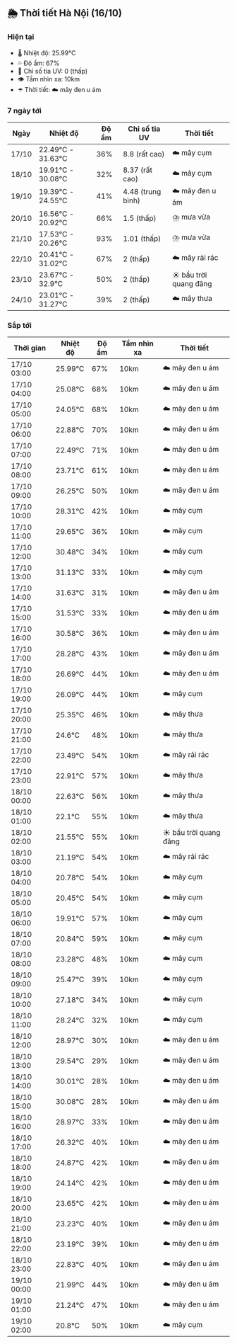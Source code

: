 ## 🌦️ Thời tiết Hà Nội (16/10)

### Hiện tại

- 🌡️ Nhiệt độ: 25.99℃
- 💦 Độ ẩm: 67%
- 🌟 Chỉ số tia UV: 0 (thấp)
- 👁️ Tầm nhìn xa: 10km
- ☂️ Thời tiết: ☁️ mây đen u ám

### 7 ngày tới

| Ngày | Nhiệt độ | Độ ẩm | Chỉ số tia UV | Thời tiết |
| --- | --- | --- | --- | --- |
| 17/10 | 22.49℃ - 31.63℃ | 36% | 8.8 (rất cao) | ☁️ mây cụm |
| 18/10 | 19.91℃ - 30.08℃ | 32% | 8.37 (rất cao) | ☁️ mây cụm |
| 19/10 | 19.39℃ - 24.55℃ | 41% | 4.48 (trung bình) | ☁️ mây đen u ám |
| 20/10 | 16.56℃ - 20.92℃ | 66% | 1.5 (thấp) | ⛈️ mưa vừa |
| 21/10 | 17.53℃ - 20.26℃ | 93% | 1.01 (thấp) | ⛈️ mưa vừa |
| 22/10 | 20.41℃ - 31.02℃ | 67% | 2 (thấp) | ☁️ mây rải rác |
| 23/10 | 23.67℃ - 32.9℃ | 50% | 2 (thấp) | ☀️ bầu trời quang đãng |
| 24/10 | 23.01℃ - 31.27℃ | 39% | 2 (thấp) | ☁️ mây thưa |

### Sắp tới

| Thời gian | Nhiệt độ | Độ ẩm | Tầm nhìn xa | Thời tiết |
| --- | --- | --- | --- | --- |
| 17/10 03:00 | 25.99℃ | 67% | 10km | ☁️ mây đen u ám |
| 17/10 04:00 | 25.08℃ | 68% | 10km | ☁️ mây đen u ám |
| 17/10 05:00 | 24.05℃ | 68% | 10km | ☁️ mây đen u ám |
| 17/10 06:00 | 22.88℃ | 70% | 10km | ☁️ mây đen u ám |
| 17/10 07:00 | 22.49℃ | 71% | 10km | ☁️ mây đen u ám |
| 17/10 08:00 | 23.71℃ | 61% | 10km | ☁️ mây đen u ám |
| 17/10 09:00 | 26.25℃ | 50% | 10km | ☁️ mây đen u ám |
| 17/10 10:00 | 28.31℃ | 42% | 10km | ☁️ mây cụm |
| 17/10 11:00 | 29.65℃ | 36% | 10km | ☁️ mây cụm |
| 17/10 12:00 | 30.48℃ | 34% | 10km | ☁️ mây cụm |
| 17/10 13:00 | 31.13℃ | 33% | 10km | ☁️ mây cụm |
| 17/10 14:00 | 31.63℃ | 31% | 10km | ☁️ mây đen u ám |
| 17/10 15:00 | 31.53℃ | 33% | 10km | ☁️ mây đen u ám |
| 17/10 16:00 | 30.58℃ | 36% | 10km | ☁️ mây đen u ám |
| 17/10 17:00 | 28.28℃ | 43% | 10km | ☁️ mây đen u ám |
| 17/10 18:00 | 26.69℃ | 44% | 10km | ☁️ mây đen u ám |
| 17/10 19:00 | 26.09℃ | 44% | 10km | ☁️ mây cụm |
| 17/10 20:00 | 25.35℃ | 46% | 10km | ☁️ mây thưa |
| 17/10 21:00 | 24.6℃ | 48% | 10km | ☁️ mây thưa |
| 17/10 22:00 | 23.49℃ | 54% | 10km | ☁️ mây rải rác |
| 17/10 23:00 | 22.91℃ | 57% | 10km | ☁️ mây thưa |
| 18/10 00:00 | 22.63℃ | 56% | 10km | ☁️ mây thưa |
| 18/10 01:00 | 22.1℃ | 55% | 10km | ☁️ mây thưa |
| 18/10 02:00 | 21.55℃ | 55% | 10km | ☀️ bầu trời quang đãng |
| 18/10 03:00 | 21.19℃ | 54% | 10km | ☁️ mây rải rác |
| 18/10 04:00 | 20.78℃ | 54% | 10km | ☁️ mây cụm |
| 18/10 05:00 | 20.45℃ | 54% | 10km | ☁️ mây cụm |
| 18/10 06:00 | 19.91℃ | 57% | 10km | ☁️ mây cụm |
| 18/10 07:00 | 20.84℃ | 59% | 10km | ☁️ mây cụm |
| 18/10 08:00 | 23.28℃ | 48% | 10km | ☁️ mây cụm |
| 18/10 09:00 | 25.47℃ | 39% | 10km | ☁️ mây cụm |
| 18/10 10:00 | 27.18℃ | 34% | 10km | ☁️ mây cụm |
| 18/10 11:00 | 28.24℃ | 32% | 10km | ☁️ mây cụm |
| 18/10 12:00 | 28.97℃ | 30% | 10km | ☁️ mây đen u ám |
| 18/10 13:00 | 29.54℃ | 29% | 10km | ☁️ mây đen u ám |
| 18/10 14:00 | 30.01℃ | 28% | 10km | ☁️ mây đen u ám |
| 18/10 15:00 | 30.08℃ | 28% | 10km | ☁️ mây đen u ám |
| 18/10 16:00 | 28.97℃ | 33% | 10km | ☁️ mây đen u ám |
| 18/10 17:00 | 26.32℃ | 40% | 10km | ☁️ mây đen u ám |
| 18/10 18:00 | 24.87℃ | 42% | 10km | ☁️ mây đen u ám |
| 18/10 19:00 | 24.14℃ | 42% | 10km | ☁️ mây đen u ám |
| 18/10 20:00 | 23.65℃ | 42% | 10km | ☁️ mây đen u ám |
| 18/10 21:00 | 23.23℃ | 40% | 10km | ☁️ mây đen u ám |
| 18/10 22:00 | 23.19℃ | 39% | 10km | ☁️ mây đen u ám |
| 18/10 23:00 | 22.83℃ | 40% | 10km | ☁️ mây đen u ám |
| 19/10 00:00 | 21.99℃ | 44% | 10km | ☁️ mây đen u ám |
| 19/10 01:00 | 21.24℃ | 47% | 10km | ☁️ mây đen u ám |
| 19/10 02:00 | 20.8℃ | 50% | 10km | ☁️ mây cụm |
